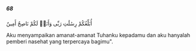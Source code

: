 ##### 68

<span class="ayah">أُبَلِّغُكُمْ رِسَٰلَٰتِ رَبِّى وَأَنَا۠ لَكُمْ نَاصِحٌ أَمِينٌ</span>

<span class="ayah_translation">Aku menyampaikan amanat-amanat Tuhanku kepadamu dan aku hanyalah pemberi nasehat yang terpercaya bagimu".</span>
